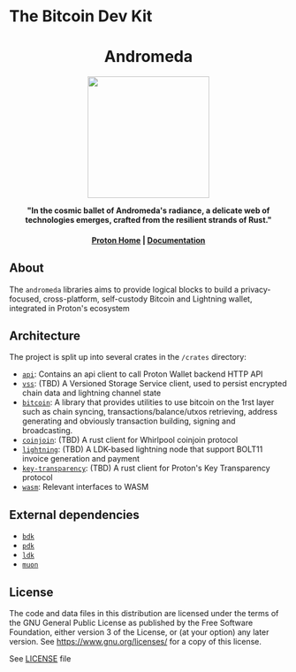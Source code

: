 # The Bitcoin Dev Kit

<div align="center">
  <h1>Andromeda</h1>

  <img src="https://res.cloudinary.com/dbulfrlrz/image/upload/v1693233221/static/logos/proton-logo_z7innb.svg" width="220" />

  <p>
    <strong>"In the cosmic ballet of Andromeda's radiance, a delicate web of technologies emerges, crafted from the resilient strands of Rust."</strong>
  </p>

  <h4>
    <a href="https://proton.me/">Proton Home</a>
    <span> | </span>
    <a href="https://docs.rs/andromeda">Documentation</a>
  </h4>
</div>

## About

The `andromeda` libraries aims to provide logical blocks to build a privacy-focused, cross-platform, self-custody Bitcoin and Lightning wallet, integrated in Proton's ecosystem

## Architecture

The project is split up into several crates in the `/crates` directory:

- [`api`](./crates/api): Contains an api client to call Proton Wallet backend HTTP API
- [`vss`](./crates/vss): (TBD) A Versioned Storage Service client, used to persist encrypted chain data and lightning channel state
- [`bitcoin`](./crates/bitcoin): A library that provides utilities to use bitcoin on the 1rst layer such as chain syncing, transactions/balance/utxos retrieving, address generating and obviously transaction building, signing and broadcasting. 
- [`coinjoin`](./crates/coinjoin): (TBD) A rust client for Whirlpool coinjoin protocol
- [`lightning`](./crates/lightning): (TBD) A LDK-based lightning node that support BOLT11 invoice generation and payment
- [`key-transparency`](./crates/key-transparency): (TBD) A rust client for Proton's Key Transparency protocol
- [`wasm`](./crates/wasm): Relevant interfaces to WASM

## External dependencies

- [`bdk`](https://docs.rs/bdk/)
- [`pdk`](https://docs.rs/pdk/)
- [`ldk`](https://docs.rs/ldk/)
- [`muon`](https://docs.rs/muon/)

## License

The code and data files in this distribution are licensed under the terms of the GNU General Public License as published by the Free Software Foundation, either version 3 of the License, or (at your option) any later version. See <https://www.gnu.org/licenses/> for a copy of this license.

See [LICENSE](LICENSE) file
